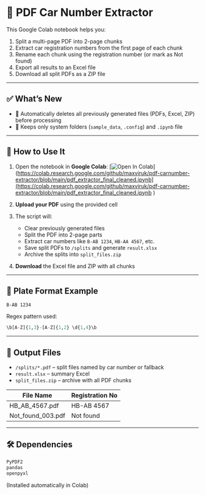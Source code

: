 # 🚗 PDF Car Number Extractor

This Google Colab notebook helps you:
1. Split a multi-page PDF into 2-page chunks
2. Extract car registration numbers from the first page of each chunk
3. Rename each chunk using the registration number (or mark as Not found)
4. Export all results to an Excel file
5. Download all split PDFs as a ZIP file

---

## ✅ What’s New
- 🧹 Automatically deletes all previously generated files (PDFs, Excel, ZIP) before processing
- 📁 Keeps only system folders (`sample_data`, `.config`) and `.ipynb` file

---

## 🚀 How to Use It

1. Open the notebook in **Google Colab**:
   [![Open In Colab]([https://colab.research.google.com/assets/colab-badge.svg)](https://colab.research.google.com/github/maxviruk/pdf-carnumber-extractor/blob/main/pdf_extractor_final_cleaned.ipynb](https://colab.research.google.com/github/maxviruk/pdf-carnumber-extractor/blob/main/pdf_extractor_final_cleaned.ipynb
)

2. **Upload your PDF** using the provided cell

3. The script will:
   - Clear previously generated files
   - Split the PDF into 2-page parts
   - Extract car numbers like `B-AB 1234`, `HB-AA 4567`, etc.
   - Save split PDFs to `/splits` and generate `result.xlsx`
   - Archive the splits into `split_files.zip`

4. **Download** the Excel file and ZIP with all chunks

---

## 🧪 Plate Format Example

```text
B-AB 1234
```

Regex pattern used:

```python
\b[A-Z]{1,3}-[A-Z]{1,2} \d{1,4}\b
```

---

## 📁 Output Files

- `/splits/*.pdf` – split files named by car number or fallback
- `result.xlsx` – summary Excel
- `split_files.zip` – archive with all PDF chunks

| File Name           | Registration No |
|---------------------|-----------------|
| HB_AB_4567.pdf      | HB-AB 4567      |
| Not_found_003.pdf   | Not found       |

---

## 🛠️ Dependencies

```bash
PyPDF2
pandas
openpyxl
```

(Installed automatically in Colab)


